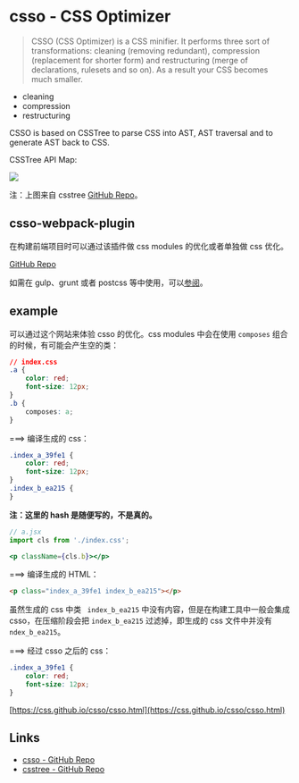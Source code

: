 # csso - CSS Optimizer

> CSSO (CSS Optimizer) is a CSS minifier. It performs three sort of transformations: cleaning (removing redundant), compression (replacement for shorter form) and restructuring (merge of declarations, rulesets and so on). As a result your CSS becomes much smaller.

* cleaning
* compression
* restructuring

CSSO is based on CSSTree to parse CSS into AST, AST traversal and to generate AST back to CSS. 

CSSTree API Map:

![](../../images/csstree-api-map.svg)

注：上图来自 csstree [GitHub Repo](https://github.com/csstree/csstree)。

## csso-webpack-plugin

在构建前端项目时可以通过该插件做 css modules 的优化或者单独做 css 优化。

[GitHub Repo](https://github.com/zoobestik/csso-webpack-plugin)

如需在 gulp、grunt 或者 postcss 等中使用，可以[参阅](https://github.com/css/csso#ready-to-use)。

## example

可以通过这个网站来体验 csso 的优化。css modules 中会在使用 `composes` 组合的时候，有可能会产生空的类：

```css
// index.css
.a {
	color: red;
	font-size: 12px;
}
.b {
	composes: a;
}
```

===> 编译生成的 css：

```css
.index_a_39fe1 {
	color: red;
	font-size: 12px;
}
.index_b_ea215 {
}
```

**注：这里的 hash 是随便写的，不是真的。**

```jsx
// a.jsx
import cls from './index.css';

<p className={cls.b}></p>
```

===> 编译生成的 HTML：

```html
<p class="index_a_39fe1 index_b_ea215"></p>
```

虽然生成的 css 中类 ` index_b_ea215` 中没有内容，但是在构建工具中一般会集成 csso，在压缩阶段会把 `index_b_ea215` 过滤掉，即生成的 css 文件中并没有 ` ndex_b_ea215`。

===> 经过 csso 之后的 css：

```css
.index_a_39fe1 {
	color: red;
	font-size: 12px;
}
```

[https://css.github.io/csso/csso.html](https://css.github.io/csso/csso.html)

## Links

* [csso - GitHub Repo](https://github.com/css/csso)
* [csstree - GitHub Repo](https://github.com/csstree/csstree)